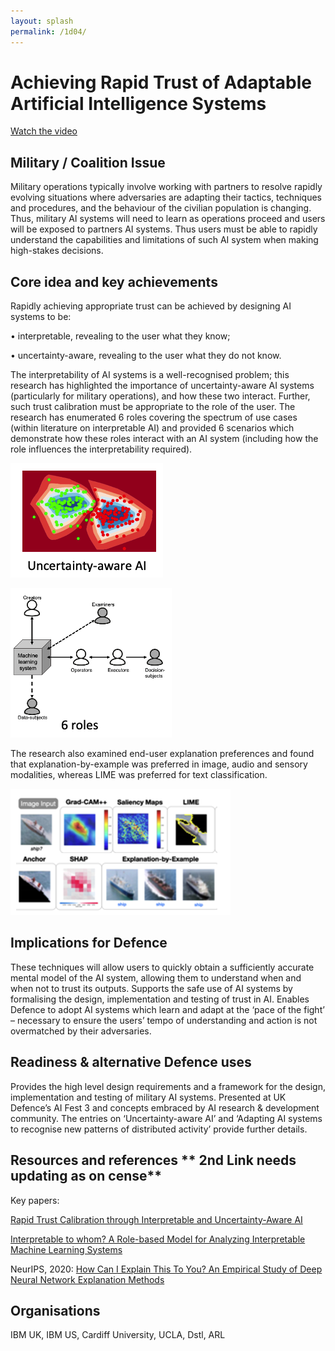 ```yaml
---
layout: splash
permalink: /1d04/
---
```


# Achieving Rapid Trust of Adaptable Artificial Intelligence Systems

[Watch the video](https://ibm.box.com/v/showcase-1d04-video)

## Military / Coalition Issue
Military operations typically involve working with partners to resolve rapidly evolving situations where adversaries are adapting their tactics, techniques and procedures, and the behaviour of the civilian population is changing.  Thus, military AI systems will need to learn as operations proceed and users will be exposed to partners AI systems.  Thus users must be able to rapidly understand the capabilities and limitations of such AI system when making high-stakes decisions.

## Core idea and key achievements
Rapidly achieving appropriate trust can be achieved by designing AI systems to be:

•	interpretable, revealing to the user what they know;

•	uncertainty-aware, revealing to the user what they do not know.

The interpretability of AI systems is a well-recognised problem; this research has highlighted the importance of uncertainty-aware AI systems (particularly for military operations), and how these two interact.
Further, such trust calibration must be appropriate to the role of the user. The research has enumerated 6 roles covering the spectrum of use cases (within literature on interpretable AI) and provided 6 scenarios which demonstrate how these roles interact with an AI system (including how the role influences the interpretability required).


![image info](/dais/achievements/images/1d04-Fig1.png)

![image info](/dais/achievements/images/1d04-fig2.png)

The research also examined end-user explanation preferences and found that explanation-by-example was preferred in image, audio and sensory modalities, whereas LIME was preferred for text classification.

![image info](/dais/achievements/images/1d04-fig3.png)

## Implications for Defence
These techniques will allow users to quickly obtain a sufficiently accurate mental model of the AI system, allowing them to understand when and when not to trust its outputs.  Supports the safe use of AI systems by formalising the design, implementation and testing of trust in AI. Enables Defence to adopt AI systems which learn and adapt at the ‘pace of the fight’ – necessary to ensure the users’ tempo of understanding and action is not overmatched by their adversaries.

## Readiness & alternative Defence uses  
Provides the high level design requirements and a framework for the design, implementation and testing of military AI systems.  Presented at UK Defence’s AI Fest 3 and concepts embraced by AI research & development community. The entries on ‘Uncertainty-aware AI’ and ‘Adapting AI systems to recognise new patterns of distributed activity’ provide further details. 

<!-- ![image info](/dais/achievements/images/1a02_figure1.jpg) -->

## Resources and references  ** 2nd Link needs updating as on cense**
Key papers: 

[Rapid Trust Calibration through Interpretable and Uncertainty-Aware AI ](https://www.cell.com/patterns/fulltext/S2666-3899(20)30060-X)

[Interpretable to whom? A Role-based Model for Analyzing Interpretable Machine Learning Systems](http://sl.dais-ita.org/science-library/paper/doc-2722)

NeurIPS, 2020: [How Can I Explain This To You? An Empirical Study of Deep Neural Network Explanation Methods](https://proceedings.neurips.cc/paper/2020/hash/2c29d89cc56cdb191c60db2f0bae796b-Abstract.html) 
 
## Organisations
IBM UK, IBM US, Cardiff University, UCLA, Dstl, ARL


